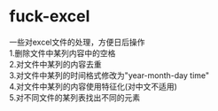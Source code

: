 # fuck-excel
一些对excel文件的处理，方便日后操作  
1.删除文件中某列内容中的空格  
2.对文件中某列的内容去重  
3.对文件中某列的时间格式修改为"year-month-day time"  
4.对文件中某列的内容使用特征化(对中文不适用)  
5.对不同文件的某列表找出不同的元素

